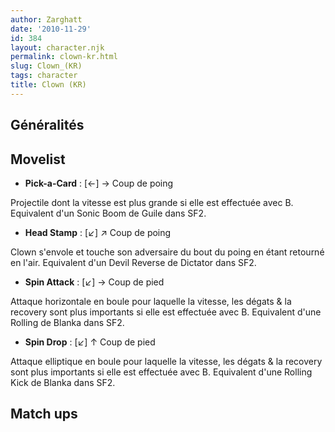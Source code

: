 ```yaml
---
author: Zarghatt
date: '2010-11-29'
id: 384
layout: character.njk
permalink: clown-kr.html
slug: Clown_(KR)
tags: character
title: Clown (KR)
---
```


## Généralités

## Movelist

- **Pick-a-Card** : \[←\] → Coup de poing

Projectile dont la vitesse est plus grande si elle est effectuée avec B.
Equivalent d'un Sonic Boom de Guile dans SF2.

- **Head Stamp** : \[↙\] ↗ Coup de poing

Clown s'envole et touche son adversaire du bout du poing en étant
retourné en l'air. Equivalent d'un Devil Reverse de Dictator dans SF2.

- **Spin Attack** : \[↙\] → Coup de pied

Attaque horizontale en boule pour laquelle la vitesse, les dégats & la
recovery sont plus importants si elle est effectuée avec B. Equivalent
d'une Rolling de Blanka dans SF2.

- **Spin Drop** : \[↙\] ↑ Coup de pied

Attaque elliptique en boule pour laquelle la vitesse, les dégats & la
recovery sont plus importants si elle est effectuée avec B. Equivalent
d'une Rolling Kick de Blanka dans SF2.

## Match ups